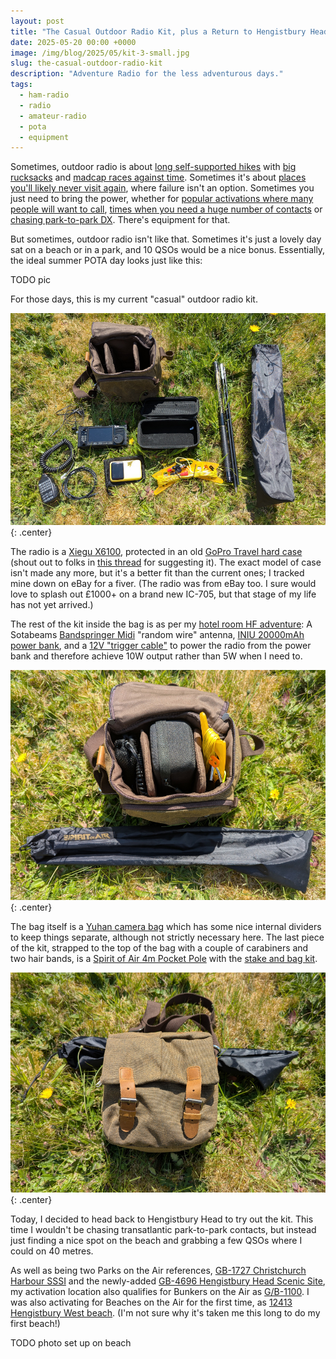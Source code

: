 ```yaml
---
layout: post
title: "The Casual Outdoor Radio Kit, plus a Return to Hengistbury Head"
date: 2025-05-20 00:00 +0000
image: /img/blog/2025/05/kit-3-small.jpg
slug: the-casual-outdoor-radio-kit
description: "Adventure Radio for the less adventurous days."
tags:
  - ham-radio
  - radio
  - amateur-radio
  - pota
  - equipment
---
```


Sometimes, outdoor radio is about [long self-supported hikes](/blog/christchurch-pota-rove-eight-parks-in-eight-hours/) with [big rucksacks](/blog/new-pota-kit-for-2025/) and [madcap races against time](/blog/radar-rally-report-spring-2025/). Sometimes it's about [places you'll likely never visit again](/blog/pota-bota-activation-report-greenham-common/), where failure isn't an option. Sometimes you just need to bring the power, whether for [popular activations where many people will want to call](/blog/purbeck-pota-rove/#durlston), [times when you need a huge number of contacts](/blog/pota-activation-report-holt-heath/) or [chasing park-to-park DX](/blog/pota-activation-report-hengistbury-head/). There's equipment for that.

But sometimes, outdoor radio isn't like that. Sometimes it's just a lovely day sat on a beach or in a park, and 10 QSOs would be a nice bonus. Essentially, the ideal summer POTA day looks just like this:

TODO pic

For those days, this is my current "casual" outdoor radio kit.

![A bag with a number of radio items unpacked and displayed alongside it on the grass](/img/blog/2025/05/kit-3.jpg){: .center}

The radio is a [Xiegu X6100](https://www.eham.net/reviews/view-product/15211), protected in an old [GoPro Travel hard case](https://www.ebay.co.uk/itm/135763578070) (shout out to folks in [this thread](https://groups.io/g/xiegu-x6100/topic/protective_case/95427051) for suggesting it). The exact model of case isn't made any more, but it's a better fit than the current ones; I tracked mine down on eBay for a fiver. (The radio was from eBay too. I sure would love to splash out £1000+ on a brand new IC-705, but that stage of my life has not yet arrived.)

The rest of the kit inside the bag is as per my [hotel room HF adventure](): A Sotabeams [Bandspringer Midi](https://www.sotabeams.co.uk/bandspringerMidi40m30m20m/) "random wire" antenna, [INIU 20000mAh power bank](https://uk-main.iniushop.com/products/iniu-p62-e1-power-bank-smallest-20000mah-65w), and a [12V "trigger cable"](https://www.amazon.co.uk/DSD-TECH-MagicConn-SH-CP12A-Cable-12V-Black/dp/B0B9FDZX7P) to power the radio from the power bank and therefore achieve 10W output rather than 5W when I need to.

![The open bag with the kit loaded into it](/img/blog/2025/05/kit-2.jpg){: .center}

The bag itself is a [Yuhan camera bag](https://www.amazon.co.uk/dp/B07PVM6PDC) which has some nice internal dividers to keep things separate, although not strictly necessary here. The last piece of the kit, strapped to the top of the bag with a couple of carabiners and two hair bands, is a [Spirit of Air 4m Pocket Pole](http://www.spiritofair.co.uk/pocket_poles.htm) with the [stake and bag kit](http://www.spiritofair.co.uk/10263.htm).

![The bag, closed](/img/blog/2025/05/kit-1.jpg){: .center}

Today, I decided to head back to Hengistbury Head to try out the kit. This time I wouldn't be chasing transatlantic park-to-park contacts, but instead just finding a nice spot on the beach and grabbing a few QSOs where I could on 40 metres.

As well as being two Parks on the Air references, [GB-1727 Christchurch Harbour SSSI](https://pota.app/#/park/GB-1727) and the newly-added [GB-4696 Hengistbury Head Scenic Site](https://pota.app/#/park/GB-4696), my activation location also qualifies for Bunkers on the Air as [G/B-1100](https://bunkerwiki.org/?s=B/G-1100). I was also activating for Beaches on the Air for the first time, as [12413 Hengistbury West beach](https://www.beachesontheair.com/beaches/bournemouth-hengistbury-west). (I'm not sure why it's taken me this long to do my first beach!)

TODO photo set up on beach


